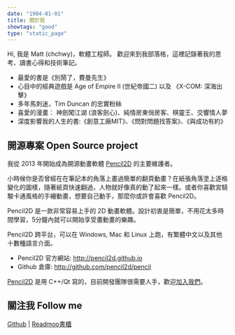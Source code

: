 ```yaml
---
date: "1984-01-01"
title: 關於我
showtags: "good"
type: "static_page"
---
```


Hi, 我是 Matt (chchwy)，軟體工程師。
歡迎來到我部落格，這裡記錄著我的思考、讀書心得和技術筆記。

- 最愛的書是《別鬧了，費曼先生》
- 心目中的經典遊戲是 Age of Empire II (世紀帝國二) 以及 《X-COM: 深海出擊》
- 多年馬刺迷，Tim Duncan 的忠實粉絲
- 喜愛的漫畫： 神劍闖江湖 (浪客劍心)、純情房東俏房客、棋靈王、交響情人夢
- 深度影響我的人生的書:《創意工廠MIT》、《問對問題找答案》、《與成功有約》

## 開源專案 Open Source project 

我從 2013 年開始成為開源動畫軟體 [Pencil2D][0] 的主要維護者。

小時候你是否曾經在在筆記本的角落上畫過簡單的翻頁動畫？在紙張角落塗上逐格變化的圖樣，隨著紙頁快速翻過，人物就好像真的動了起來一樣。或者你喜歡宮騎駿卡通風格的手繪動畫，想要自己動手，那麼你或許會喜歡 Pencil2D。

Pencil2D 是一款非常容易上手的 2D 動畫軟體。設計初衷是簡單，不用花太多時間學習，5分鐘內就可以開始享受畫動畫的樂趣。

Pencil2D 跨平台，可以在 Windows, Mac 和 Linux 上跑，有繁體中文以及其他十數種語言介面。

- Pencil2D 官方網站: <http://pencil2d.github.io>
- Github 倉庫: <http://github.com/pencil2d/pencil>

[Pencil2D][0] 是用 C++/Qt 寫的，目前開發團隊很需要人手，歡迎[加入我們][1]。

[0]: http://pencil2d.github.io "Pencil2D"
[1]: http://github.com/pencil2d/pencil "Pencil2D development"

## 關注我 Follow me 

[Github](http://github.com/chchwy) | [Readmoo書櫃](https://share.readmoo.com/mooer/lljhmaqnn/bookshelf/chchwy/total)




